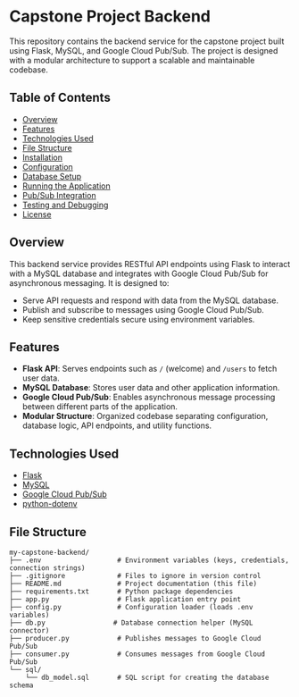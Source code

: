# Capstone Project Backend

This repository contains the backend service for the capstone project built using Flask, MySQL, and Google Cloud Pub/Sub. The project is designed with a modular architecture to support a scalable and maintainable codebase.

## Table of Contents

- [Overview](#overview)
- [Features](#features)
- [Technologies Used](#technologies-used)
- [File Structure](#file-structure)
- [Installation](#installation)
- [Configuration](#configuration)
- [Database Setup](#database-setup)
- [Running the Application](#running-the-application)
- [Pub/Sub Integration](#pubsub-integration)
- [Testing and Debugging](#testing-and-debugging)
- [License](#license)

## Overview

This backend service provides RESTful API endpoints using Flask to interact with a MySQL database and integrates with Google Cloud Pub/Sub for asynchronous messaging. It is designed to:
- Serve API requests and respond with data from the MySQL database.
- Publish and subscribe to messages using Google Cloud Pub/Sub.
- Keep sensitive credentials secure using environment variables.

## Features

- **Flask API**: Serves endpoints such as `/` (welcome) and `/users` to fetch user data.
- **MySQL Database**: Stores user data and other application information.
- **Google Cloud Pub/Sub**: Enables asynchronous message processing between different parts of the application.
- **Modular Structure**: Organized codebase separating configuration, database logic, API endpoints, and utility functions.

## Technologies Used

- [Flask](https://flask.palletsprojects.com/)
- [MySQL](https://www.mysql.com/)
- [Google Cloud Pub/Sub](https://cloud.google.com/pubsub)
- [python-dotenv](https://pypi.org/project/python-dotenv/)

## File Structure

```plaintext
my-capstone-backend/
├── .env                   # Environment variables (keys, credentials, connection strings)
├── .gitignore             # Files to ignore in version control
├── README.md              # Project documentation (this file)
├── requirements.txt       # Python package dependencies
├── app.py                 # Flask application entry point
├── config.py              # Configuration loader (loads .env variables)
├── db.py                 # Database connection helper (MySQL connector)
├── producer.py            # Publishes messages to Google Cloud Pub/Sub
├── consumer.py            # Consumes messages from Google Cloud Pub/Sub
└── sql/
    └── db_model.sql       # SQL script for creating the database schema
